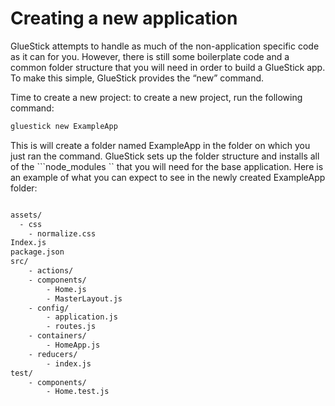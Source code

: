
# Creating a new application

GlueStick attempts to handle as much of the non-application specific code as it can for you. However, there is still some boilerplate code and a common folder structure that you will need in order to build a GlueStick app. To make this simple, GlueStick provides the “new” command.

Time to create a new project: to create a new project, run the following command:

```bash
gluestick new ExampleApp
```

This is will create a folder named ExampleApp in the folder on which you just ran the command. GlueStick sets up the folder structure and installs all of the ```node_modules `` that you will need for the base application.
Here is an example of what you can expect to see in the newly created ExampleApp folder:

```bash

assets/
  - css
    - normalize.css
Index.js
package.json
src/
    - actions/
    - components/
        - Home.js
        - MasterLayout.js
    - config/
        - application.js
        - routes.js
    - containers/
        - HomeApp.js
    - reducers/
        - index.js
test/
    - components/
        - Home.test.js
 ```      